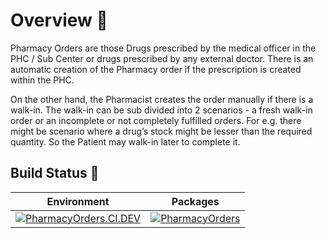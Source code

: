 # Overview 📝

Pharmacy Orders are those Drugs prescribed by the medical officer in the PHC / Sub Center or drugs prescribed by any external doctor. There is an automatic creation of the Pharmacy order if the prescription is created within the PHC. 

On the other hand, the Pharmacist creates the order manually if there is a walk-in. The walk-in can be sub divided into 2 scenarios - a fresh walk-in order or an incomplete or not completely fulfilled orders. For e.g. there might be scenario where a drug’s stock might be lesser than the required quantity. So the Patient may walk-in later to complete it. 

## Build Status 🚦

| Environment | Packages |
|-------------|---------|
| [![PharmacyOrders.CI.DEV](https://github.com/SampoornaSwarajFoundation/PHC_Microservice_PharmacyOrders/actions/workflows/pharmacy-dev.yml/badge.svg)](https://github.com/SampoornaSwarajFoundation/PHC_Microservice_PharmacyOrders/actions/workflows/pharmacy-dev.yml) | [![PharmacyOrders](https://img.shields.io/badge/dependency-PharmacyOrders-blue?logo=Docker&logoColor=white)](https://github.com/SampoornaSwarajFoundation/PHC_Microservice_PharmacyOrders/pkgs/container/pharmacyorders)|
